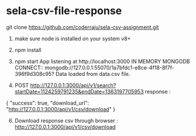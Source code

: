 # sela-csv-file-response

git clone https://github.com/coderraju/sela-csv-assignment.git

1. make sure node is installed on your system v8+ 
2. npm install
3. npm start
App listening at http://localhost:3000
IN MEMORY MONGODB CONNECT:: mongodb://127.0.0.1:55070/1a7bfdc1-e8ce-4f18-8f7f-396f9d308c95?
Data loaded from data.csv file.

5. POST http://127.0.0.1:3000/api/v1/search?startDate=1124259791235&endDate=1363197705953
 response :

 {
    "success": true,
    "download_url": "http://127.0.0.1:3000/api/v1/csv/download"
}

6. Download response csv through browser : http://127.0.0.1:3000/api/v1/csv/download

